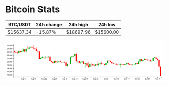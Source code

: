 # Bitcoin Stats

BTC/USDT|24h change|24h high|24h low|
|---|---|---|---|
|$15637.34|-15.87%|$18697.96|$15600.00|

<img src="./chart.svg">
